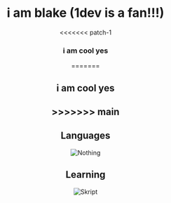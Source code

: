 <div align="center">
  <h1 style="font-weight: bold;">i am blake (1dev is a fan!!!)</h1>
<<<<<<< patch-1
  <h3>i am cool yes</h3>
=======
  <h2>i am cool yes<h2>
>>>>>>> main
  <br/>
  <h2 style="font-weight: bold;">Languages</h2>
  <div>
    <img alt="Nothing" src="https://img.shields.io/badge/-nothing-040a16?style=for-the-badge&logo=nothing">
  </div>

  <h2 style="font-weight: bold;">Learning</h2>
  <div>
    <img alt="Skript" src="https://img.shields.io/badge/-skript-040a16?style=for-the-badge&logo=skript">
  </div>
  

